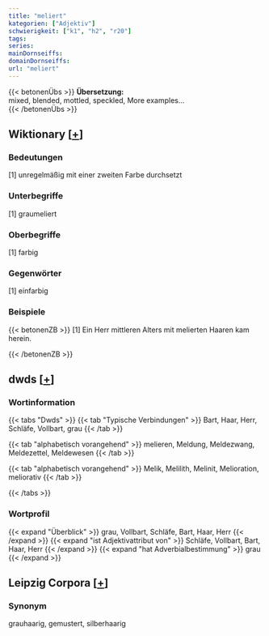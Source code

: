 ```yaml
---
title: "meliert"
kategorien: ["Adjektiv"]
schwierigkeit: ["k1", "h2", "r20"]
tags:
series:
mainDornseiffs:
domainDornseiffs:
url: "meliert"
---
```


{{< betonenÜbs >}}
**Übersetzung:**  
mixed, blended, mottled, speckled, More examples...  
{{< /betonenÜbs >}}

## Wiktionary [[+](https://de.wiktionary.org/wiki/meliert)]

### Bedeutungen
[1] unregelmäßig mit einer zweiten Farbe durchsetzt  

### Unterbegriffe
[1] graumeliert  

### Oberbegriffe
[1] farbig  

### Gegenwörter
[1] einfarbig  

### Beispiele
{{< betonenZB >}}
[1] Ein Herr mittleren Alters mit melierten Haaren kam herein.  

{{< /betonenZB >}}


## dwds [[+](https://www.dwds.de/wb/meliert)]

### Wortinformation
{{< tabs "Dwds" >}}
{{< tab "Typische Verbindungen" >}}
Bart, Haar, Herr, Schläfe, Vollbart, grau
{{< /tab >}}

{{< tab "alphabetisch vorangehend" >}}
melieren, Meldung, Meldezwang, Meldezettel, Meldewesen
{{< /tab >}}

{{< tab "alphabetisch vorangehend" >}}
Melik, Melilith, Melinit, Melioration, meliorativ
{{< /tab >}}

{{< /tabs >}}

### Wortprofil
{{< expand "Überblick" >}} grau, Vollbart, Schläfe, Bart, Haar, Herr {{< /expand >}}
{{< expand "ist Adjektivattribut von" >}} Schläfe, Vollbart, Bart, Haar, Herr {{< /expand >}}
{{< expand "hat Adverbialbestimmung" >}} grau {{< /expand >}}

## Leipzig Corpora [[+](https://corpora.uni-leipzig.de/en/res?word=meliert&corpusId=deu_newscrawl-public_2018)]


### Synonym
grauhaarig, gemustert, silberhaarig

